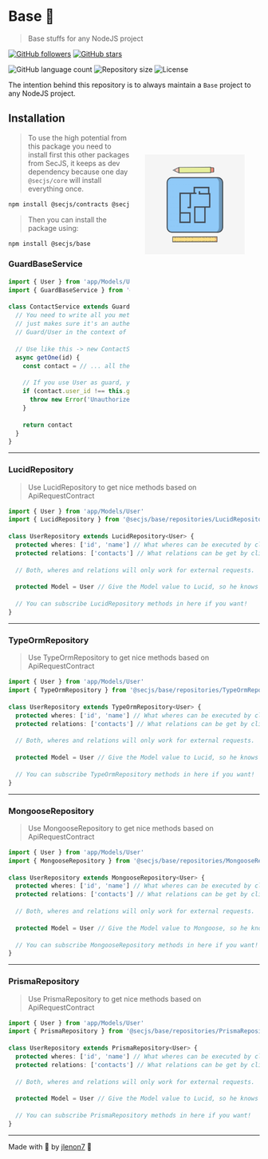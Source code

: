 # Base 📐

> Base stuffs for any NodeJS project

[![GitHub followers](https://img.shields.io/github/followers/jlenon7.svg?style=social&label=Follow&maxAge=2592000)](https://github.com/jlenon7?tab=followers)
[![GitHub stars](https://img.shields.io/github/stars/secjs/base.svg?style=social&label=Star&maxAge=2592000)](https://github.com/secjs/base/stargazers/)

<p>
  <img alt="GitHub language count" src="https://img.shields.io/github/languages/count/secjs/base?style=for-the-badge&logo=appveyor">

  <img alt="Repository size" src="https://img.shields.io/github/repo-size/secjs/base?style=for-the-badge&logo=appveyor">

  <img alt="License" src="https://img.shields.io/badge/license-MIT-brightgreen?style=for-the-badge&logo=appveyor">
</p>

The intention behind this repository is to always maintain a `Base` project to any NodeJS project.

<img src=".github/base.jpg" width="200px" align="right" hspace="30px" vspace="100px">

## Installation

> To use the high potential from this package you need to install first this other packages from SecJS, 
> it keeps as dev dependency because one day `@secjs/core` will install everything once.

```bash
npm install @secjs/contracts @secjs/exceptions @secjs/utils
```

> Then you can install the package using:

```bash
npm install @secjs/base
```

### GuardBaseService

```ts
import { User } from 'app/Models/User'
import { GuardBaseService } from '@secjs/base/services/GuardBaseService'

class ContactService extends GuardBaseService<User> { 
  // You need to write all you methods in here, GuardBaseService
  // just makes sure it's an authenticated request and save the
  // Guard/User in the context of the service.
  
  // Use like this -> new ContactService.setGuard(your/guard).getOne(1)
  async getOne(id) {
    const contact = // ... all the logic to get an Contact

    // If you use User as guard, you can access this.guard.user.id or this.guard.id
    if (contact.user_id !== this.guard.user.id) {
      throw new Error('Unauthorized')
    }

    return contact
  }
}
```

---

### LucidRepository

> Use LucidRepository to get nice methods based on ApiRequestContract

```ts
import { User } from 'app/Models/User'
import { LucidRepository } from '@secjs/base/repositories/LucidRepository'

class UserRepository extends LucidRepository<User> {
  protected wheres: ['id', 'name'] // What wheres can be executed by client
  protected relations: ['contacts'] // What relations can be get by client

  // Both, wheres and relations will only work for external requests.

  protected Model = User // Give the Model value to Lucid, so he knows what to work with.
  
  // You can subscribe LucidRepository methods in here if you want!  
}
```

---

### TypeOrmRepository

> Use TypeOrmRepository to get nice methods based on ApiRequestContract

```ts
import { User } from 'app/Models/User'
import { TypeOrmRepository } from '@secjs/base/repositories/TypeOrmRepository'

class UserRepository extends TypeOrmRepository<User> {
  protected wheres: ['id', 'name'] // What wheres can be executed by client
  protected relations: ['contacts'] // What relations can be get by client
  
  // Both, wheres and relations will only work for external requests.

  protected Model = User // Give the Model value to Lucid, so he knows what to work with.

  // You can subscribe TypeOrmRepository methods in here if you want!
}
```

---

### MongooseRepository

> Use MongooseRepository to get nice methods based on ApiRequestContract

```ts
import { User } from 'app/Models/User'
import { MongooseRepository } from '@secjs/base/repositories/MongooseRepository'

class UserRepository extends MongooseRepository<User> {
  protected wheres: ['id', 'name'] // What wheres can be executed by client
  protected relations: ['contacts'] // What relations can be get by client
  
  // Both, wheres and relations will only work for external requests.

  protected Model = User // Give the Model value to Mongoose, so he knows what to work with.

  // You can subscribe MongooseRepository methods in here if you want!  
}
```

---

### PrismaRepository

> Use PrismaRepository to get nice methods based on ApiRequestContract

```ts
import { User } from 'app/Models/User'
import { PrismaRepository } from '@secjs/base/repositories/PrismaRepository'

class UserRepository extends PrismaRepository<User> {
  protected wheres: ['id', 'name'] // What wheres can be executed by client
  protected relations: ['contacts'] // What relations can be get by client
  
  // Both, wheres and relations will only work for external requests.

  protected Model = User // Give the Model value to Lucid, so he knows what to work with.

  // You can subscribe PrismaRepository methods in here if you want!
}
```

---

Made with 🖤 by [jlenon7](https://github.com/jlenon7) :wave:
